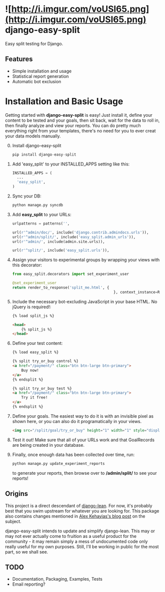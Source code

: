 ![http://i.imgur.com/voUSI65.png](http://i.imgur.com/voUSI65.png)
django-easy-split
=================

Easy split testing for Django.

## Features

* Simple installation and usage
* Statistical report generation
* Automatic bot exclusion

# Installation and Basic Usage

Getting started with **django-easy-split** is easy! Just install it, define your content to be tested and your goals, then sit back, wait for the data to roll in, then finally analyze and view your reports. You can do pretty much everything right from your templates, there's no need for you to ever creat your data models manually.

0. Install django-easy-split

    ```python
    pip install django-easy-split
    ```

1. Add 'easy_split' to your INSTALLED_APPS setting like this:

    ```python
    INSTALLED_APPS = (
      ...
      'easy_split',
    )
    ```

2. Sync your DB:

    ```python
    python manage.py syncdb
    ```

3. Add **easy_split** to your URLs:

    ```python
    urlpatterns = patterns('',

    url(r'^admin/doc/', include('django.contrib.admindocs.urls')),
    url(r'^admin/split/', include('easy_split.admin_urls')),
    url(r'^admin/', include(admin.site.urls)),

    url(r'^split/', include('easy_split.urls')),
    ```

4. Assign your visitors to experimental groups by wrapping your views with this decorator:

    ```python
    from easy_split.decorators import set_experiment_user

    @set_experiment_user
    return render_to_response('split_me.html', {
                                                  }, context_instance=RequestContext(request))
    ```

5. Include the necessary bot-excluding JavaScript in your base HTML. No jQuery is required!:

    ```html
    {% load split_js %}

    <head>
        {% split_js %}
    </head>

    ```

6. Define your test content:

    ```html
    {% load easy_split %}

    {% split try_or_buy control %}
    <a href="/payment/" class="btn btn-large btn-primary">
        Buy now!
    </a>
    {% endsplit %}

    {% split try_or_buy test %}
    <a href="/payment/" class="btn btn-large btn-primary">
        Try it free!
    </a>
    {% endsplit %}

    ```

7. Define your goals. The easiest way to do it is with an invisible pixel as shown here, or you can also do it programatically in your views.

    ```html
    <img src="/split/goal/try_or_buy" height="1" width="1" style="display: none" />
    ```

8. Test it out! Make sure that all of your URLs work and that GoalRecords are being created in your database.

9. Finally, once enough data has been collected over time, run:

    ```python
    python manage.py update_experiment_reports
    ```

    to generate your reports, then browse over to **/admin/split/** to see your reports!


## Origins

This project is a direct descendant of [django-lean](https://github.com/e-loue/django-lean/). For now, it's probably
best that you swim upstream for whatever you are looking for. This package also contains changes mentioned in [Alex
Kehayias's blog post](http://alexkehayias.tumblr.com/post/15951774761/ab-split-testing-django) on the subject.

django-easy-split intends to update and simplify django-lean. This may or may not ever actually come to fruition as a
useful product for the community - it may remain simply a mess of undocumented code only really useful for my own
purposes. Still, I'll be working in public for the most part, so we shall see.

## TODO

* Documentation, Packaging, Examples, Tests
* Email reporting?

